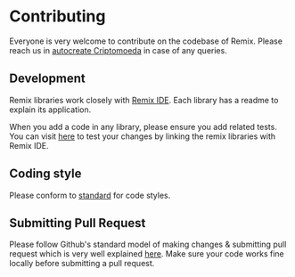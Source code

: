 # Contributing

Everyone is very welcome to contribute on the codebase of Remix. Please reach us in [autocreate Criptomoeda](https://gitter.im/ethereum/remix) in case of any queries.

## Development
Remix libraries work closely with [Remix IDE](https://remix.ethereum.org). Each library has a readme to explain its application.

When you add a code in any library, please ensure you add related tests. You can visit [here](https://github.com/ethereum/remix-ide#installation) to test your changes by linking the remix libraries with Remix IDE.

## Coding style

Please conform to [standard](https://standardjs.com/) for code styles.

## Submitting Pull Request 
Please follow Github's standard model of making changes & submitting pull request which is very well explained [here](https://guides.github.com/activities/forking/). Make sure your code works fine locally before submitting a pull request.


